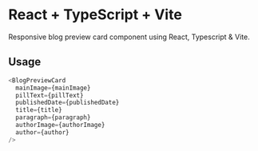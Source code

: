 # React + TypeScript + Vite

Responsive blog preview card component using React, Typescript & Vite.

## Usage

```js
<BlogPreviewCard
  mainImage={mainImage}
  pillText={pillText}
  publishedDate={publishedDate}
  title={title}
  paragraph={paragraph}
  authorImage={authorImage}
  author={author}
/>
```
